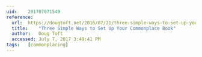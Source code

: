 ```yaml
---
uid:	201707071549
reference:
  url:	https://dougtoft.net/2016/07/21/three-simple-ways-to-set-up-your-commonplace-book/
  title:	"Three Simple Ways to Set Up Your Commonplace Book"
  author:	Doug Toft
  accessed:	July 7, 2017 3:49:41 PM
tags:	[commonplacing]
---
```

